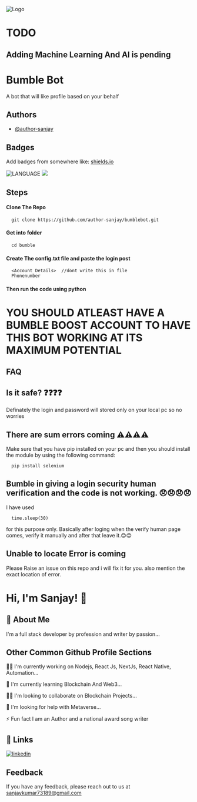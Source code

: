 


![Logo](https://sm.pcmag.com/pcmag_au/review/b/bumble/bumble_2nx8.jpg)

# TODO
## Adding Machine Learning And AI is pending


# Bumble Bot

A bot that will like profile based on your behalf


## Authors

- [@author-sanjay](https://github.com/author-sanjay/)


## Badges

Add badges from somewhere like: [shields.io](https://shields.io/)

![LANGUAGE](https://img.shields.io/badge/Language-Python-blue)
![](https://img.shields.io/badge/Tool-Selenium-red)

## Steps

#### Clone The Repo


```http
  git clone https://github.com/author-sanjay/bumblebot.git
```



#### Get into folder

```http
  cd bumble
```

#### Create The config.txt file and paste the login post

```http
  <Account Details>  //dont write this in file
  Phonenumber
```

#### Then run the code using python


# YOU SHOULD ATLEAST HAVE A BUMBLE BOOST ACCOUNT TO HAVE THIS BOT WORKING AT ITS MAXIMUM POTENTIAL
## FAQ

## Is it safe? ❓❓❓❓

Definately the login and password will stored only on your local pc so no worries

## There are sum errors coming ⚠️⚠️⚠️⚠️

Make sure that you have pip installed on your pc and then you should install the module by using the following command:

```http
  pip install selenium
```

## Bumble in giving a login security human verification and the code is not working. 😞😞😞😞

I have used 

```http
  time.sleep(30)
```
for this purpose only. Basically after loging when the verify human page comes, verify it manually and after that leave it.😊😊

## Unable to locate Error is coming

Please Raise an issue on this repo and i will fix it for you. also mention the exact location of error. 



# Hi, I'm Sanjay! 👋


## 🚀 About Me
I'm a full stack developer by profession and writer by passion...


## Other Common Github Profile Sections
👩‍💻 I'm currently working on Nodejs, React Js, NextJs, React Native, Automation...

🧠 I'm currently learning Blockchain And Web3...

👯‍♀️ I'm looking to collaborate on Blockchain Projects...

🤔 I'm looking for help with Metaverse...

⚡️ Fun fact I am an Author and a national award song writer


## 🔗 Links

[![linkedin](https://img.shields.io/badge/linkedin-0A66C2?style=for-the-badge&logo=linkedin&logoColor=white)](https://www.linkedin.com/in/authorsanju)



## Feedback

If you have any feedback, please reach out to us at sanjaykumar73189@gmail.com


